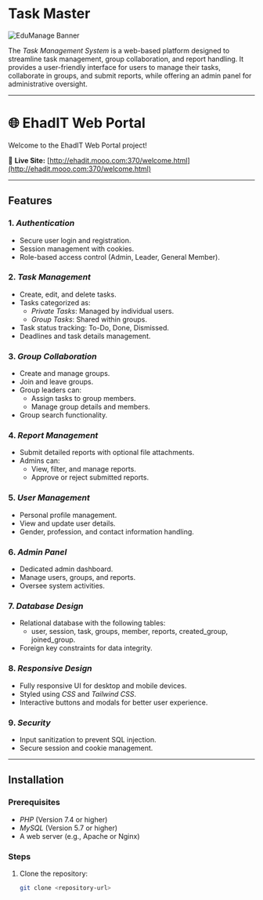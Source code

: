 # Task Master
![EduManage Banner](https://i.postimg.cc/Z53gpQhD/Screenshot-2025-05-14-204748.png)

The *Task Management System* is a web-based platform designed to streamline task management, group collaboration, and report handling. It provides a user-friendly interface for users to manage their tasks, collaborate in groups, and submit reports, while offering an admin panel for administrative oversight.

---
# 🌐 EhadIT Web Portal

Welcome to the EhadIT Web Portal project!

🚀 **Live Site:** [http://ehadit.mooo.com:370/welcome.html](http://ehadit.mooo.com:370/welcome.html)

---
## Features

### 1. *Authentication*
- Secure user login and registration.
- Session management with cookies.
- Role-based access control (Admin, Leader, General Member).

### 2. *Task Management*
- Create, edit, and delete tasks.
- Tasks categorized as:
  - *Private Tasks*: Managed by individual users.
  - *Group Tasks*: Shared within groups.
- Task status tracking: To-Do, Done, Dismissed.
- Deadlines and task details management.

### 3. *Group Collaboration*
- Create and manage groups.
- Join and leave groups.
- Group leaders can:
  - Assign tasks to group members.
  - Manage group details and members.
- Group search functionality.

### 4. *Report Management*
- Submit detailed reports with optional file attachments.
- Admins can:
  - View, filter, and manage reports.
  - Approve or reject submitted reports.

### 5. *User Management*
- Personal profile management.
- View and update user details.
- Gender, profession, and contact information handling.

### 6. *Admin Panel*
- Dedicated admin dashboard.
- Manage users, groups, and reports.
- Oversee system activities.

### 7. *Database Design*
- Relational database with the following tables:
  - user, session, task, groups, member, reports, created_group, joined_group.
- Foreign key constraints for data integrity.

### 8. *Responsive Design*
- Fully responsive UI for desktop and mobile devices.
- Styled using *CSS* and *Tailwind CSS*.
- Interactive buttons and modals for better user experience.

### 9. *Security*
- Input sanitization to prevent SQL injection.
- Secure session and cookie management.

---

## Installation

### Prerequisites
- *PHP* (Version 7.4 or higher)
- *MySQL* (Version 5.7 or higher)
- A web server (e.g., Apache or Nginx)

### Steps
1. Clone the repository:
   ```bash
   git clone <repository-url>
